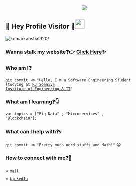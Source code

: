 <p align="center">
  <img src="https://github.com/kumarkaushal920/kumarkaushal920/blob/master/readme.gif">
</p>
 
## :rainbow: Hey Profile Visitor :eyes:<img src="https://raw.githubusercontent.com/iampavangandhi/iampavangandhi/master/gifs/Hi.gif" width="30px">
<p align="left"> <img src=https://komarev.com/ghpvc/?username=kumarkaushal920 alt=kumarkaushal920/></p>


### Wanna stalk my website:question::point_right: [Click Here](https://kumarkaushal920.github.io/):sparkles:

### Who am I:question: 
<code>git commit -m "Hello, I'm a Software Engineering Student studying at [KJ Somaiya Institute of Engineering & IT](https://kjsieit.somaiya.edu.in/en)"</code>

<!-- ### Where did I work earlier:question::woman_technologist:
<code>* [iSmile Technologies](https://www.ismiletechnologies.com/) [Technical Writer]</code>  
<code>* [Open Source Code](https://opensourcecode.tech/) [Content Writer]</code>      
<code>* [Uplift Project](https://www.girlscript.tech/programs/uplift/index.html) [Mentor]</code>    
<code>* [GirlScript Foundation](https://www.girlscript.tech/) [Chapter Lead]</code>     
<code>* [Girlscript Summer of Code](https://www.gssoc.tech/) [Mentee]</code>           
<code>* [Central Coalfields Limited](http://www.centralcoalfields.in/ind/) [Systems Intern]</code>      
<code>* [XLRI Jamshedpur](https://www.xlri.ac.in/) [Summer Research Intern]</code>     -->
  
### What am I learning:question::point_down:	
<code>var topics = ["Big Data" , "Microservices" , "Blockchain"];</code>

<!-- ### What are my featured projects:question::rocket:
<code>[100DaysOfCode](https://github.com/kumarkaushal920/100DaysOfCode)</code>:hourglass:     
<code>[Face Mask Detection](https://github.com/kumarkaushal920/Face-Mask-Detection)</code>:mask:  
<code>[GirlScript Twitter Bot](https://github.com/kumarkaushal920/Girlscript-Twitter-Bot)</code>:robot:     

### Wanna see my blogs:question::fire: -->


### What can I help with:question::cyclone:
<code>git commit -m "Pretty much nerd stuffs and Math!"</code> :grin:

### How to connect with me:question::email:
:star: <code>[Mail](mailto:kumarkaushal920@gmail.com)</code>    
:star: <code>[LinkedIn](https://www.linkedin.com/in/chandrika-deb/)</code>  

